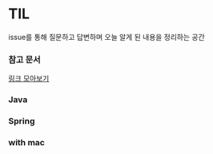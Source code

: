 # TIL

issue를 통해 질문하고 답변하며 오늘 알게 된 내용을 정리하는 공간

### 참고 문서
[링크 모아보기](common/ref.md)

### Java



### Spring 



### with mac
